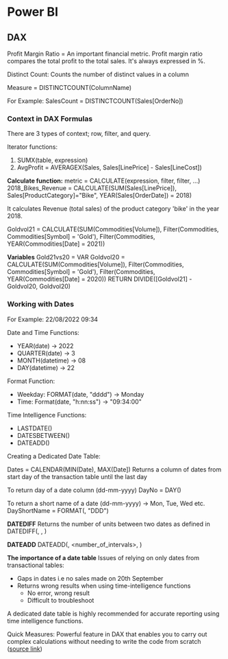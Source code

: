# Power BI

## DAX

Profit Margin Ratio = An important financial metric. Profit margin ratio compares the total profit to the total sales. It's always expressed in %.

Distinct Count: Counts the number of distinct values in a column

Measure = DISTINCTCOUNT(ColumnName)

For Example: SalesCount = DISTINCTCOUNT(Sales[OrderNo])


### Context in DAX Formulas
There are 3 types of context; row, filter, and query.

Iterator functions:
1. SUMX(table, expression)
2. AvgProfit = AVERAGEX(Sales, Sales[LinePrice] - Sales[LineCost])


**Calculate function:**
metric = CALCULATE(expression, filter, filter, ...)
2018_Bikes_Revenue = CALCULATE(SUM(Sales[LinePrice]), Sales[ProductCategory]="Bike", YEAR(Sales[OrderDate]) = 2018)

It calculates Revenue (total sales) of the product category 'bike' in the year 2018.

Goldvol21 = CALCULATE(SUM(Commodities[Volume]), Filter(Commodities, Commodities[Symbol] = 'Gold'), Filter(Commodities, YEAR(Commodities[Date] = 2021))


**Variables**
Gold21vs20 = 
VAR Goldvol20 = CALCULATE(SUM(Commodities[Volume]), Filter(Commodities, Commodities[Symbol] = 'Gold'), Filter(Commodities, YEAR(Commodities[Date] = 2020))
RETURN DIVIDE([Goldvol21] - Goldvol20, Goldvol20)

### Working with Dates

For Example: 22/08/2022 09:34

Date and Time Functions:
- YEAR(date) -> 2022
- QUARTER(date) -> 3
- MONTH(datetime) -> 08
- DAY(datetime) -> 22

Format Function:
- Weekday: FORMAT(date, "dddd") -> Monday
- Time: Format(date, "h:nn:ss") -> "09:34:00"

Time Intelligence Functions:
- LASTDATE()
- DATESBETWEEN()
- DATEADD()

Creating a Dedicated Date Table:

Dates = CALENDAR(MIN(Date), MAX(Date])
Returns a column of dates from start day of the transaction table until the last day

To return day of a date column (dd-mm-yyyy)
DayNo = DAY(<Date>)

To return a short name of a date (dd-mm-yyyy) -> Mon, Tue, Wed etc.
DayShortName = FORMAT(<Date>, "DDD")

**DATEDIFF**
Returns the number of units between two dates as defined in <interval>
DATEDIFF(<Date1>, <Date2>, <Interval>)
  
**DATEADD**
DATEADD(<dates>, <number_of_intervals>, <interval>)
  
**The importance of a date table**
Issues of relying on only dates from transactional tables:
- Gaps in dates i.e no sales made on 20th September
- Returns wrong results when using time-intelligence functions
    - No error, wrong result
    - Difficult to troubleshoot

A dedicated date table is highly recommended for accurate reporting using time intelligence functions.
  
  
Quick Measures: Powerful feature in DAX that enables you to carry out complex calculations without needing to write the code from scratch ([source link](https://docs.microsoft.com/en-us/power-bi/transform-model/desktop-quick-measures))
